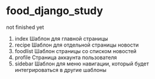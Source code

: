 # food_django_study

not finished yet


1) index Шаблон для главной страницы
2) recipe Шаблон для отдельной страницы новости
3) foodlist Шаблон страницы со списком новостей
4) profile Страница аккаунта пользователя
5) sidebar Шаблон для меню навигации, который будет интегрироваться в другие шаблоны


